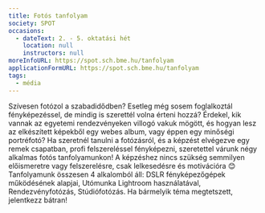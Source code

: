```yaml
---
title: Fotós tanfolyam
society: SPOT
occasions:
  - dateText: 2. - 5. oktatási hét
    location: null
    instructors: null
moreInfoURL: https://spot.sch.bme.hu/tanfolyam
applicationFormURL: https://spot.sch.bme.hu/tanfolyam
tags:
  - média
---
```


Szívesen fotózol a szabadidődben? Esetleg még sosem foglalkoztál fényképezéssel, de mindig is szerettél volna érteni hozzá? Érdekel, kik vannak az egyetemi rendezvényeken villogó vakuk mögött, és hogyan lesz az elkészített képekből egy webes album, vagy éppen egy minőségi portréfotó? Ha szeretnél tanulni a fotózásról, és a képzést elvégezve egy remek csapatban, profi felszereléssel fényképezni, szeretettel várunk négy alkalmas fotós tanfolyamunkon! A képzéshez nincs szükség semmilyen előismeretre vagy felszerelésre, csak lelkesedésre és motivációra 😊 Tanfolyamunk összesen 4 alkalomból áll: DSLR fényképezőgépek működésének alapjai, Utómunka Lightroom használatával, Rendezvényfotózás, Stúdiófotózás. Ha bármelyik téma megtetszett, jelentkezz bátran!
